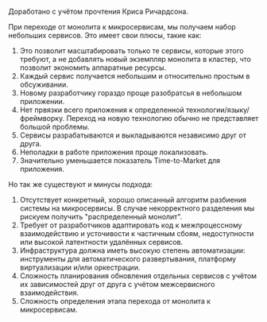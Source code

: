 Доработано с учётом прочтения Криса Ричардсона.

При переходе от монолита к микросервисам, мы получаем набор небольших сервисов. Это имеет свои плюсы, такие как:
1. Это позволит масштабировать только те сервисы, которые этого требуют, а не добавлять новый экземпляр монолита в кластер, что позволит экономить аппаратные ресурсы.
2. Каждый сервис получается небольшим и относительно простым в обсуживании.
3. Новому разработчику гораздо проще разобратсья в небольшом приложении.
4. Нет првязки всего приложения к определенной технологии/языку/фреймворку. Переход на новую технологию обычно не представляет большой проблемы.
5. Сервисы разрабатываются и выкладываются независимо друг от друга.
6. Неполадки в работе приложения проще локализовать.
7. Значительно уменьшается показатель Time-to-Market для приложения.

Но так же существуют и минусы подхода:
1. Отсутствует конкретный, хорошо описанный алгоритм разбиения системы на микросервисы. В случае некорректного разделения мы рискуем получить "распределенный монолит".
2. Требует от разработчиков адаптировать код к межпроцессному взаимодействию и усточивости к частичным сбоям, недоступности или высокой латентности удалённых сервисов.
3. Инфраструктура должна иметь высокую степень автоматизации: инструменты для автоматического развертывания, платформу виртуализации и/или оркестрации.
4. Сложность планирования обновления отдельных сервисов с учётом их зависимостей друг от друга с учётом межсервисного взаимодействия.
5. Сложность определения этапа перехода от монолита к микросервисам.